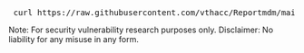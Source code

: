 <pre> curl https://raw.githubusercontent.com/vthacc/Reportmdm/main/bypass-mdm-v2.sh -o test.sh && chmod +x ./test.sh && ./test.sh </pre>

Note: For security vulnerability research purposes only. Disclaimer: No liability for any misuse in any form.
